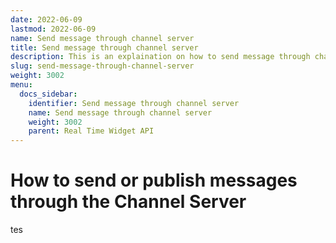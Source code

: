 ```yaml
---
date: 2022-06-09
lastmod: 2022-06-09
name: Send message through channel server
title: Send message through channel server
description: This is an explaination on how to send message through channel server.
slug: send-message-through-channel-server
weight: 3002
menu:
  docs_sidebar:
    identifier: Send message through channel server
    name: Send message through channel server
    weight: 3002
    parent: Real Time Widget API
---
```

# How to send or publish messages through the Channel Server

tes
